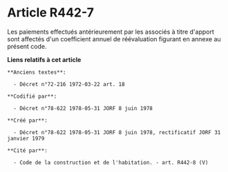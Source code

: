 # Article R442-7

Les paiements effectués antérieurement par les associés à titre d'apport sont affectés d'un coefficient annuel de
réévaluation figurant en annexe au présent code.

**Liens relatifs à cet article**

	**Anciens textes**:

	  - Décret n°72-216 1972-03-22 art. 18

	**Codifié par**:

	  - Décret n°78-622 1978-05-31 JORF 8 juin 1978

	**Créé par**:

	  - Décret n°78-622 1978-05-31 JORF 8 juin 1978, rectificatif JORF 31 janvier 1979

	**Cité par**:

	  - Code de la construction et de l'habitation. - art. R442-8 (V)
